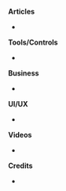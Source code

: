 **Articles**

* 

**Tools/Controls**

* 

**Business**

* 

**UI/UX**

* 

**Videos**

* 
**Credits**

* 